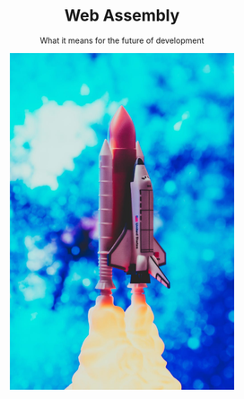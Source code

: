 <h1 align="center">
  Web Assembly
</h1>

<p align="center">
  What it means for the future of development
</p>

<p align="center">
  <img width="400px" src="assets/hero.jpeg" />
</p>